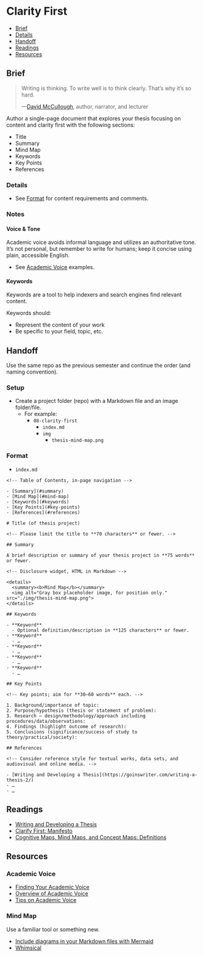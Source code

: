 # Clarity First

- [Brief](#brief)
- [Details](#details)
- [Handoff](#handoff)
- [Readings](#readings)
- [Resources](#resources)

## Brief

> Writing is thinking. To write well is to think clearly. That’s why it’s so hard.
>
> —[David McCullough](https://en.wikipedia.org/wiki/David_McCullough), author, narrator, and lecturer

Author a single-page document that explores your thesis focusing on content and clarity first with the following sections:

- Title
- Summary
- Mind Map
- Keywords
- Key Points
- References

### Details

- See [Format](#format) for content requirements and comments.

### Notes

#### Voice & Tone

Academic voice avoids informal language and utilizes an authoritative tone. It’s not personal, but remember to write for humans; keep it concise using plain, accessible English.

- See [Academic Voice](#academic-voice) examples.

#### Keywords

Keywords are a tool to help indexers and search engines find relevant content.

Keywords should:

- Represent the content of your work
- Be specific to your field, topic, etc.

## Handoff

Use the same repo as the previous semester and continue the order (and naming convention).

### Setup

- Create a project folder (repo) with a Markdown file and an image folder/file.
  - For example:
    - `08-clarity-first`
      - `index.md`
      -  `img`
          - `thesis-mind-map.png`

### Format

- `index.md`

```
<!-- Table of Contents, in-page navigation -->

- [Summary](#summary)
- [Mind Map](#mind-map)
- [Keywords](#keywords)
- [Key Points](#key-points)
- [References](#references)

# Title (of thesis project)

<!-- Please limit the title to **70 characters** or fewer. -->

## Summary

A brief description or summary of your thesis project in **75 words** or fewer.

<!-- Disclosure widget, HTML in Markdown -->

<details>
  <summary><b>Mind Map</b></summary>
  <img alt="Gray box placeholder image, for position only." src="./img/thesis-mind-map.png">
</details>

## Keywords

- **Keyword**
  - Optional definition/description in **125 characters** or fewer.
- **Keyword**
  - …
- **Keyword**
  - …
- **Keyword**
  - …
- **Keyword**
  - …

## Key Points

<!-- Key points; aim for **30–60 words** each. -->

1. Background/importance of topic:
2. Purpose/hypothesis (thesis or statement of problem):
3. Research — design/methodology/approach including procedures/data/observations:
4. Findings (highlight outcome of research):
5. Conclusions (significance/success of study to theory/practical/society):

## References

<!-- Consider reference style for textual works, data sets, and audiovisual and online media. -->

- [Writing and Developing a Thesis](https://goinswriter.com/writing-a-thesis-2/)
- …
- …
```

## Readings

- [Writing and Developing a Thesis](https://goinswriter.com/writing-a-thesis-2/)
- [Clarify First: Manifesto](https://clarity-first.com/manifesto/)
- [Cognitive Maps, Mind Maps, and Concept Maps: Definitions](https://www.nngroup.com/articles/cognitive-mind-concept/)

## Resources

### Academic Voice

- [Finding Your Academic Voice](https://owl.excelsior.edu/writing-process/finding-your-voice/finding-your-voice-academic-voice/)
- [Overview of Academic Voice](https://writingcenter.uagc.edu/academic-voice)
- [Tips on Academic Voice](https://owl.excelsior.edu/writing-process/finding-your-voice/finding-your-voice-tips-on-academic-voice/)

### Mind Map

Use a familiar tool or something new.

- [Include diagrams in your Markdown files with Mermaid](https://github.blog/2022-02-14-include-diagrams-markdown-files-mermaid/)
- [Whimsical](https://whimsical.com)
